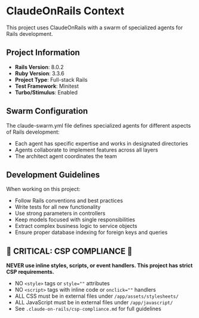 # ClaudeOnRails Context

This project uses ClaudeOnRails with a swarm of specialized agents for Rails development.

## Project Information
- **Rails Version**: 8.0.2
- **Ruby Version**: 3.3.6
- **Project Type**: Full-stack Rails
- **Test Framework**: Minitest
- **Turbo/Stimulus**: Enabled

## Swarm Configuration

The claude-swarm.yml file defines specialized agents for different aspects of Rails development:
- Each agent has specific expertise and works in designated directories
- Agents collaborate to implement features across all layers
- The architect agent coordinates the team

## Development Guidelines

When working on this project:
- Follow Rails conventions and best practices
- Write tests for all new functionality
- Use strong parameters in controllers
- Keep models focused with single responsibilities
- Extract complex business logic to service objects
- Ensure proper database indexing for foreign keys and queries

## 🚨 CRITICAL: CSP COMPLIANCE 🚨
**NEVER use inline styles, scripts, or event handlers. This project has strict CSP requirements.**
- NO `<style>` tags or `style=""` attributes
- NO `<script>` tags with inline code or `onclick=""` handlers
- ALL CSS must be in external files under `/app/assets/stylesheets/`
- ALL JavaScript must be in external files under `/app/javascript/`
- See `.claude-on-rails/csp-compliance.md` for full guidelines